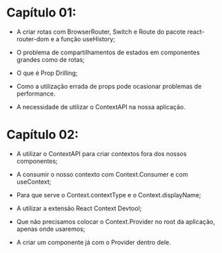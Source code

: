 # Capítulo 01:

- A criar rotas com BrowserRouter, Switch e Route do pacote react-router-dom e a função useHistory;

- O problema de compartilhamentos de estados em componentes grandes como de rotas;

- O que é Prop Drilling;

- Como a utilização errada de props pode ocasionar problemas de performance.

- A necessidade de utilizar o ContextAPI na nossa aplicação.

# Capítulo 02:

- A utilizar o ContextAPI para criar contextos fora dos nossos componentes;

- A consumir o nosso contexto com Context.Consumer e com useContext;

- Para que serve o Context.contextType e o Context.displayName;

- A utilizar a extensão React Context Devtool;

- Que não precisamos colocar o Context.Provider no root da aplicação, apenas onde usaremos;

- A criar um componente já com o Provider dentro dele.